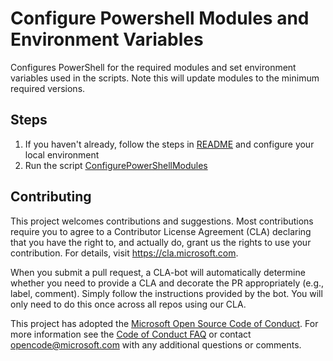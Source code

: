 # Configure Powershell Modules and Environment Variables

Configures PowerShell for the required modules and set environment variables used in the scripts.  Note this will update modules to the minimum required versions.

## Steps

1. If you haven't already, follow the steps in [README](../readme.md) and configure your local environment
2. Run the script [ConfigurePowerShellModules](../scripts/ConfigurePowerShellModules.ps1)

## Contributing

This project welcomes contributions and suggestions. Most contributions require you to agree to a Contributor License Agreement (CLA) declaring that you have the right to, and actually do, grant us the rights to use your contribution. For details, visit https://cla.microsoft.com.

When you submit a pull request, a CLA-bot will automatically determine whether you need to provide a CLA and decorate the PR appropriately (e.g., label, comment). Simply follow the instructions provided by the bot. You will only need to do this once across all repos using our CLA.

This project has adopted the [Microsoft Open Source Code of Conduct](https://opensource.microsoft.com/codeofconduct/). For more information see the [Code of Conduct FAQ](https://opensource.microsoft.com/codeofconduct/faq/) or contact opencode@microsoft.com with any additional questions or comments.
